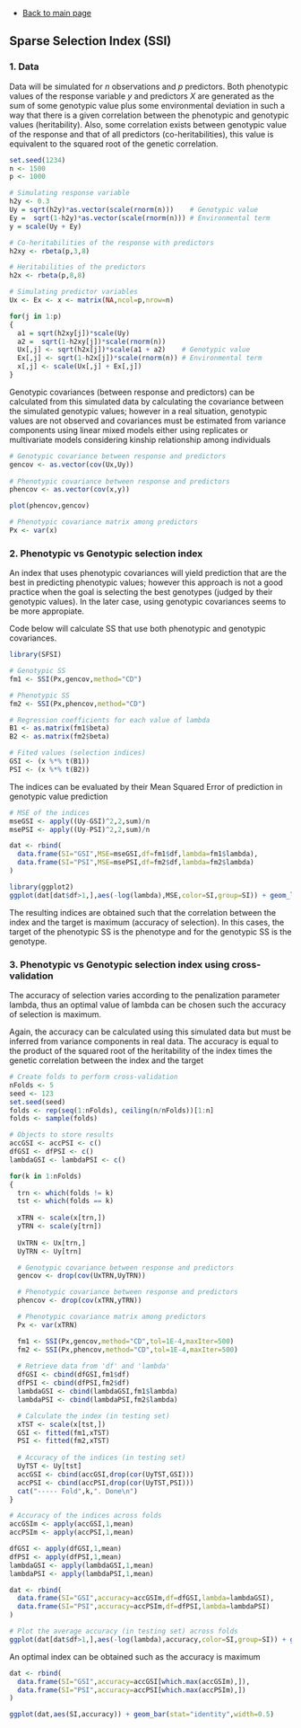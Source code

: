 * [Back to main page](https://github.com/MarcooLopez/SFSI/blob/master/README.md)

## Sparse Selection Index (SSI)

### 1. Data

Data will be simulated for *n* observations and *p* predictors. Both phenotypic values of the response variable *y* and predictors *X* are generated as the sum of some genotypic value plus some environmental deviation in such a way that there is a given correlation between the phenotypic and genotypic values (heritability). Also, some correlation exists between genotypic value of the response and that of all predictors (co-heritabilities), this value is equivalent to the squared root of the genetic correlation.

```r
set.seed(1234)
n <- 1500
p <- 1000

# Simulating response variable
h2y <- 0.3      
Uy = sqrt(h2y)*as.vector(scale(rnorm(n)))    # Genotypic value
Ey =  sqrt(1-h2y)*as.vector(scale(rnorm(n))) # Environmental term
y = scale(Uy + Ey)

# Co-heritabilities of the response with predictors
h2xy <- rbeta(p,3,8)

# Heritabilities of the predictors
h2x <- rbeta(p,8,8)

# Simulating predictor variables
Ux <- Ex <- x <- matrix(NA,ncol=p,nrow=n)

for(j in 1:p)
{
  a1 = sqrt(h2xy[j])*scale(Uy)
  a2 =  sqrt(1-h2xy[j])*scale(rnorm(n))
  Ux[,j] <- sqrt(h2x[j])*scale(a1 + a2)    # Genotypic value
  Ex[,j] <- sqrt(1-h2x[j])*scale(rnorm(n)) # Environmental term
  x[,j] <- scale(Ux[,j] + Ex[,j])
}
```

Genotypic covariances (between response and predictors) can be calculated from this simulated data by calculating the covariance between the simulated genotypic values; however in a real situation, genotypic values are not observed and covariances must be estimated from variance components using linear mixed models either using replicates or multivariate models considering kinship relationship among individuals
```r
# Genotypic covariance between response and predictors 
gencov <- as.vector(cov(Ux,Uy))
 
# Phenotypic covariance between response and predictors 
phencov <- as.vector(cov(x,y))

plot(phencov,gencov)

# Phenotypic covariance matrix among predictors
Px <- var(x)
```

### 2. Phenotypic vs Genotypic selection index

An index that uses phenotypic covariances will yield prediction that are the best in predicting phenotypic values; however this approach is not a good practice when the goal is selecting the best genotypes (judged by their genotypic values). In the later case, using genotypic covariances seems to be more appropiate.

Code below will calculate SS that use both phenotypic and genotypic covariances. 
```r
library(SFSI)

# Genotypic SS
fm1 <- SSI(Px,gencov,method="CD")

# Phenotypic SS
fm2 <- SSI(Px,phencov,method="CD")

# Regression coefficients for each value of lambda
B1 <- as.matrix(fm1$beta)
B2 <- as.matrix(fm2$beta)

# Fited values (selection indices)
GSI <- (x %*% t(B1))
PSI <- (x %*% t(B2))
```

The indices can be evaluated by their Mean Squared Error of prediction in genotypic value prediction
```r
# MSE of the indices
mseGSI <- apply((Uy-GSI)^2,2,sum)/n
msePSI <- apply((Uy-PSI)^2,2,sum)/n

dat <- rbind(
  data.frame(SI="GSI",MSE=mseGSI,df=fm1$df,lambda=fm1$lambda),
  data.frame(SI="PSI",MSE=msePSI,df=fm2$df,lambda=fm2$lambda)
)

library(ggplot2)
ggplot(dat[dat$df>1,],aes(-log(lambda),MSE,color=SI,group=SI)) + geom_line(size=0.8)
```
The resulting indices are obtained such that the correlation between the index and the target is maximum (accuracy of selection). In this cases, the target of the phenotypic SS is the phenotype and for the genotypic SS is the genotype.

### 3. Phenotypic vs Genotypic selection index using cross-validation

The accuracy of selection varies according to the penalization parameter lambda, thus an optimal value of lambda can be chosen such the accuracy of selection is maximum.

Again, the accuracy can be calculated using this simulated data but must be inferred from variance components in real data. The accuracy is equal to the product of the squared root of the heritability of the index times the genetic correlation between the index and the target 


```r
# Create folds to perform cross-validation
nFolds <- 5
seed <- 123
set.seed(seed)
folds <- rep(seq(1:nFolds), ceiling(n/nFolds))[1:n]
folds <- sample(folds)

# Objects to store results
accGSI <- accPSI <- c()
dfGSI <- dfPSI <- c()
lambdaGSI <- lambdaPSI <- c()

for(k in 1:nFolds)
{
  trn <- which(folds != k)
  tst <- which(folds == k)
  
  xTRN <- scale(x[trn,])
  yTRN <- scale(y[trn])
  
  UxTRN <- Ux[trn,]
  UyTRN <- Uy[trn]

  # Genotypic covariance between response and predictors 
  gencov <- drop(cov(UxTRN,UyTRN))

  # Phenotypic covariance between response and predictors 
  phencov <- drop(cov(xTRN,yTRN))

  # Phenotypic covariance matrix among predictors
  Px <- var(xTRN)

  fm1 <- SSI(Px,gencov,method="CD",tol=1E-4,maxIter=500)
  fm2 <- SSI(Px,phencov,method="CD",tol=1E-4,maxIter=500)
  
  # Retrieve data from 'df' and 'lambda'
  dfGSI <- cbind(dfGSI,fm1$df)
  dfPSI <- cbind(dfPSI,fm2$df)
  lambdaGSI <- cbind(lambdaGSI,fm1$lambda)
  lambdaPSI <- cbind(lambdaPSI,fm2$lambda)

  # Calculate the index (in testing set)
  xTST <- scale(x[tst,])
  GSI <- fitted(fm1,xTST)  
  PSI <- fitted(fm2,xTST)    
 
  # Accuracy of the indices (in testing set)
  UyTST <- Uy[tst]
  accGSI <- cbind(accGSI,drop(cor(UyTST,GSI)))
  accPSI <- cbind(accPSI,drop(cor(UyTST,PSI)))
  cat("----- Fold",k,". Done\n")
}

# Accuracy of the indices across folds
accGSIm <- apply(accGSI,1,mean)
accPSIm <- apply(accPSI,1,mean)

dfGSI <- apply(dfGSI,1,mean)
dfPSI <- apply(dfPSI,1,mean)
lambdaGSI <- apply(lambdaGSI,1,mean)
lambdaPSI <- apply(lambdaPSI,1,mean)

dat <- rbind(
  data.frame(SI="GSI",accuracy=accGSIm,df=dfGSI,lambda=lambdaGSI),
  data.frame(SI="PSI",accuracy=accPSIm,df=dfPSI,lambda=lambdaPSI)
)

# Plot the average accuracy (in testing set) across folds
ggplot(dat[dat$df>1,],aes(-log(lambda),accuracy,color=SI,group=SI)) + geom_line(size=0.8)

```

An optimal index can be obtained such as the accuracy is maximum
```r
dat <- rbind(
  data.frame(SI="GSI",accuracy=accGSI[which.max(accGSIm),]),
  data.frame(SI="PSI",accuracy=accPSI[which.max(accPSIm),])
)

ggplot(dat,aes(SI,accuracy)) + geom_bar(stat="identity",width=0.5)
```
